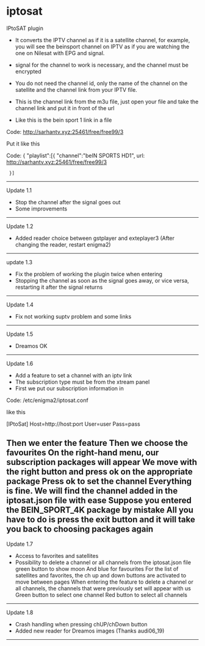 # iptosat

IPtoSAT plugin
- It converts the IPTV channel as if it is a satellite channel, for example, you will see the beinsport channel on IPTV as if you are watching the one on Nilesat with EPG and signal.

- signal for the channel to work is necessary, and the channel must be encrypted

- You do not need the channel id, only the name of the channel on the satellite and the channel link from your IPTV file.
- This is the channel link from the m3u file, just open your file and take the channel link and put it in front of the url
- Like this is the bein sport 1 link in a file

Code:
http://sarhantv.xyz:25461/free/free99/3

Put it like this

Code:
{
     "playlist":[{
         "channel":"beIN SPORTS HD1",
         url: http://sarhantv.xyz:25461/free/free99/3

     }]
----------------------------------------------------------------------------------------	 
Update 1.1

- Stop the channel after the signal goes out
- Some improvements
-----------------------------------------------------------------------------------------
Update 1.2

- Added reader choice between gstplayer and exteplayer3
(After changing the reader, restart enigma2)
-----------------------------------------------------------------------------------------
update 1.3

- Fix the problem of working the plugin twice when entering
- Stopping the channel as soon as the signal goes away, or vice versa, restarting it after the signal returns
-----------------------------------------------------------------------------------------
Update 1.4

- Fix not working suptv problem and some links
-----------------------------------------------------------------------------------------
Update 1.5

- Dreamos OK
-----------------------------------------------------------------------------------------
Update 1.6

- Add a feature to set a channel with an iptv link
- The subscription type must be from the xtream panel
- First we put our subscription information in

Code:
/etc/enigma2/iptosat.conf

like this

[IPtoSat]
Host=http://host:port
User=user
Pass=pass

Then we enter the feature
Then we choose the favourites
On the right-hand menu, our subscription packages will appear
We move with the right button and press ok on the appropriate package
Press ok to set the channel
Everything is fine. We will find the channel added in the iptosat.json file with ease
Suppose you entered the BEIN_SPORT_4K package by mistake
All you have to do is press the exit button and it will take you back to choosing packages again
-----------------------------------------------------------------------------------------
Update 1.7

- Access to favorites and satellites
- Possibility to delete a channel or all channels from the iptosat.json file
green button to show moon
And blue for favourites
For the list of satellites and favorites, the ch up and down buttons are activated to move between pages
When entering the feature to delete a channel or all channels, the channels that were previously set will appear with us
Green button to select one channel
Red button to select all channels
-----------------------------------------------------------------------------------------
Update 1.8

- Crash handling when pressing chUP/chDown button
- Added new reader for Dreamos images (Thanks audi06_19)
-----------------------------------------------------------------------------------------
